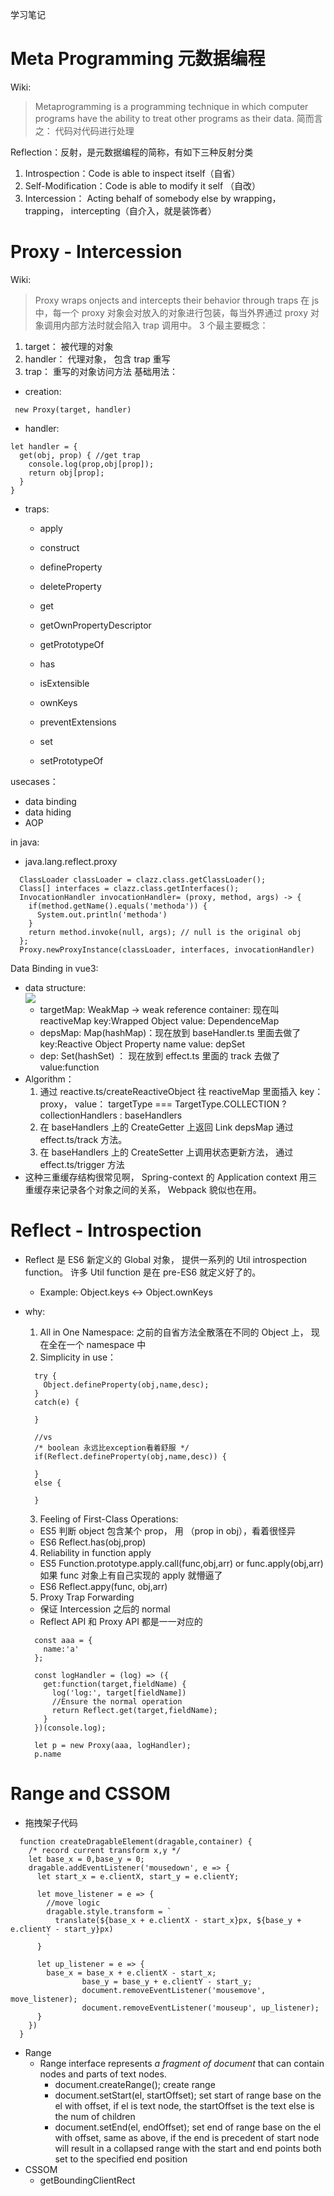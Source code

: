 学习笔记

# Meta Programming 元数据编程

Wiki:

> Metaprogramming is a programming technique in which computer programs have the ability to treat other programs as their data.
> 简而言之： 代码对代码进行处理

Reflection：反射，是元数据编程的简称，有如下三种反射分类

1. Introspection：Code is able to inspect itself（自省）
2. Self-Modification：Code is able to modify it self （自改）
3. Intercession： Acting behalf of somebody else by wrapping， trapping， intercepting（自介入，就是装饰者）

# Proxy - Intercession

Wiki:

> Proxy wraps onjects and intercepts their behavior through traps
> 在 js 中，每一个 proxy 对象会对放入的对象进行包装，每当外界通过 proxy 对象调用内部方法时就会陷入 trap 调用中。
> 3 个最主要概念：

1. target： 被代理的对象
2. handler： 代理对象， 包含 trap 重写
3. trap： 重写的对象访问方法
   基础用法：

- creation:

```
 new Proxy(target, handler)
```

- handler:

```
let handler = {
  get(obj, prop) { //get trap
    console.log(prop,obj[prop]);
    return obj[prop];
  }
}
```

- traps:

  - apply
  - construct
  - defineProperty

  - deleteProperty
  - get
  - getOwnPropertyDescriptor

  - getPrototypeOf
  - has
  - isExtensible

  - ownKeys
  - preventExtensions
  - set

  - setPrototypeOf

usecases：

- data binding
- data hiding
- AOP

in java:

- java.lang.reflect.proxy

```
  ClassLoader classLoader = clazz.class.getClassLoader();
  Class[] interfaces = clazz.class.getInterfaces();
  InvocationHandler invocationHandler= (proxy, method, args) -> {
    if(method.getName().equals('methoda')) {
      System.out.println('methoda')
    }
    return method.invoke(null, args); // null is the original obj
  };
  Proxy.newProxyInstance(classLoader, interfaces, invocationHandler)

```

Data Binding in vue3:

- data structure:
  <br>
  <image src='images/reactivity.png'>
  - targetMap: WeakMap -> weak reference container: 现在叫 reactiveMap
    key:Wrapped Object
    value: DependenceMap
  - depsMap: Map(hashMap)：现在放到 baseHandler.ts 里面去做了
    key:Reactive Object Property name
    value: depSet
  - dep: Set(hashSet) ： 现在放到 effect.ts 里面的 track 去做了
    value:function
- Algorithm：
  1.  通过 reactive.ts/createReactiveObject 往 reactiveMap 里面插入 key：proxy， value： targetType === TargetType.COLLECTION ? collectionHandlers : baseHandlers
  2.  在 baseHandlers 上的 CreateGetter 上返回 Link depsMap 通过 effect.ts/track 方法。
  3.  在 baseHandlers 上的 CreateSetter 上调用状态更新方法， 通过 effect.ts/trigger 方法
- 这种三重缓存结构很常见啊， Spring-context 的 Application context 用三重缓存来记录各个对象之间的关系， Webpack 貌似也在用。

# Reflect - Introspection

- Reflect 是 ES6 新定义的 Global 对象， 提供一系列的 Util introspection function。 许多 Util function 是在 pre-ES6 就定义好了的。
  - Example: Object.keys <-> Object.ownKeys
- why:

  1. All in One Namespace: 之前的自省方法全散落在不同的 Object 上， 现在全在一个 namespace 中
  2. Simplicity in use：

  ```
    try {
      Object.defineProperty(obj,name,desc);
    }
    catch(e) {

    }

    //vs
    /* boolean 永远比exception看着舒服 */
    if(Reflect.defineProperty(obj,name,desc)) {

    }
    else {

    }
  ```

  3. Feeling of First-Class Operations:

  - ES5 判断 object 包含某个 prop， 用 （prop in obj），看着很怪异
  - ES6 Reflect.has(obj,prop)

  4. Reliability in function apply

  - ES5 Function.prototype.apply.call(func,obj,arr) or
    func.apply(obj,arr)
    如果 func 对象上有自己实现的 apply 就懵逼了
  - ES6 Reflect.appy(func, obj,arr)

  5. Proxy Trap Forwarding

  - 保证 Intercession 之后的 normal
  - Reflect API 和 Proxy API 都是一一对应的

  ```
    const aaa = {
      name:'a'
    };

    const logHandler = (log) => ({
      get:function(target,fieldName) {
        log('log:', target[fieldName])
        //Ensure the normal operation
        return Reflect.get(target,fieldName);
      }
    })(console.log);

    let p = new Proxy(aaa, logHandler);
    p.name
  ```

# Range and CSSOM

- 拖拽架子代码

```
  function createDragableElement(dragable,container) {
    /* record current transform x,y */
    let base_x = 0,base_y = 0;
    dragable.addEventListener('mousedown', e => {
      let start_x = e.clientX, start_y = e.clientY;

      let move_listener = e => {
        //move logic
        dragable.style.transform = `
          translate(${base_x + e.clientX - start_x}px, ${base_y + e.clientY - start_y}px)
        `
      }

      let up_listener = e => {
        base_x = base_x + e.clientX - start_x;
				base_y = base_y + e.clientY - start_y;
				document.removeEventListener('mousemove', move_listener);
				document.removeEventListener('mouseup', up_listener);
      }
    })
  }
```

- Range
  - Range interface represents <em>a fragment of document</em> that can contain nodes and parts of text nodes.
    - document.createRange(); create range
    - document.setStart(el, startOffset); set start of range base on the el with offset, if el is text node, the startOffset is the text else is the num of children
    - document.setEnd(el, endOffset); set end of range base on the el with offset, same as above, if the end is precedent of start node will result in a collapsed range with the start and end points both set to the specified end position
- CSSOM
  - getBoundingClientRect
